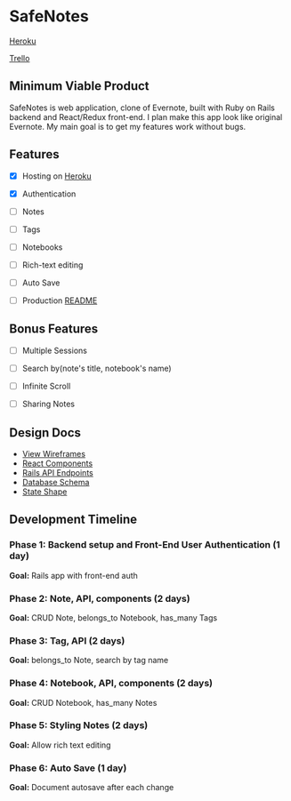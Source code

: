 # SafeNotes

[Heroku](https://safenotes.herokuapp.com "SafeNotes")

[Trello](https://trello.com/b/D7eB3HGy/safenotes "SafeNotes")

## Minimum Viable Product

SafeNotes is web application, clone of Evernote, built with Ruby on
Rails backend and React/Redux front-end. I plan make this app look like
original Evernote. My main goal is to get my features work without bugs.


## Features

- [x] Hosting on [Heroku](https://safenotes.herokuapp.com "SafeNotes")
- [x] Authentication
- [ ] Notes
- [ ] Tags
- [ ] Notebooks
- [ ] Rich-text editing
- [ ] Auto Save
- [ ] Production [README](../README.md)


## Bonus Features

- [ ] Multiple Sessions
- [ ] Search by(note's title, notebook's name)
- [ ] Infinite Scroll
- [ ] Sharing Notes


## Design Docs

* [View Wireframes](./wireframes/)
* [React Components](./component-hirerarchy.md)
* [Rails API Endpoints](./api-endpoints.md)
* [Database Schema](./schema.md)
* [State Shape](./sample-state.md)


## Development Timeline

### Phase 1: Backend setup and Front-End User Authentication (1 day)
**Goal:** Rails app with front-end auth

### Phase 2: Note, API, components (2 days)
**Goal:** CRUD Note, belongs_to Notebook, has_many Tags

### Phase 3: Tag, API (2 days)
**Goal:** belongs_to Note, search by tag name

### Phase 4: Notebook, API, components (2 days)
**Goal:** CRUD Notebook, has_many Notes

### Phase 5: Styling Notes (2 days)
**Goal:** Allow rich text editing

### Phase 6: Auto Save (1 day)
**Goal:** Document autosave after each change
